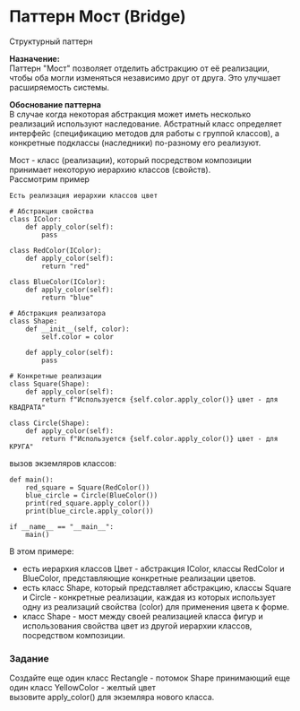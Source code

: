 # Паттерн Мост (Bridge)
Структурный паттерн  

**Назначение:**  
Паттерн "Мост" позволяет отделить абстракцию от её реализации, 
чтобы оба могли изменяться независимо друг от друга. 
Это улучшает расширяемость системы.

**Обоснование паттерна**  
В случае когда некоторая абстракция может иметь несколько реализаций используют наследование. 
Абстратный класс определяет интерфейс (спецификацию методов для работы с группой классов), 
а конкретные подклассы (наследники) по-разному его реализуют.

Мост - класс (реализации), который посредством композиции принимает некоторую иерархию классов (свойств).    
Рассмотрим пример
```
Есть реализация иерархии классов цвет

# Абстракция свойства
class IColor:
    def apply_color(self):
        pass
 
class RedColor(IColor):
    def apply_color(self):
        return "red"
 
class BlueColor(IColor):
    def apply_color(self):
        return "blue"

# Абстракция реализатора
class Shape:
    def __init__(self, color):
        self.color = color
 
    def apply_color(self):
        pass
 
# Конкретные реализации
class Square(Shape):
    def apply_color(self):
        return f"Используется {self.color.apply_color()} цвет - для КВАДРАТА"
 
class Circle(Shape):
    def apply_color(self):
        return f"Используется {self.color.apply_color()} цвет - для КРУГА"
```
вызов экземляров классов:
```
def main():
    red_square = Square(RedColor())
    blue_circle = Circle(BlueColor())
    print(red_square.apply_color())  
    print(blue_circle.apply_color())
 
if __name__ == "__main__":
    main()
```
В этом примере:  
- есть иерархия классов Цвет - абстракция IColor, классы RedColor и BlueColor, представляющие конкретные реализации цветов.
- есть класс Shape, который представляет абстракцию, классы Square и Circle - конкретные реализации, каждая из которых использует одну из реализаций свойства (color) для применения цвета к форме.
- класс Shape - мост между своей реализацией класса фигур и использования свойства цвет из другой иерархии классов, посредством композиции.
  
### Задание
Создайте еще один класс Rectangle - потомок Shape принимающий еще один класс YellowColor - желтый цвет  
вызовите apply_color() для экземляра нового класса.
